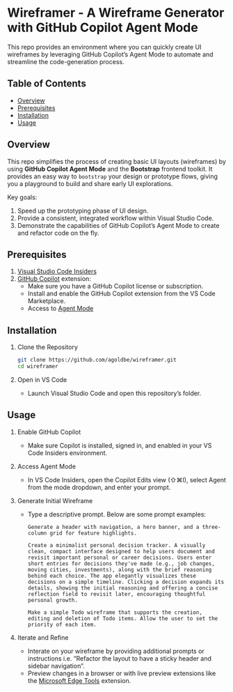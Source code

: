 # Wireframer - A Wireframe Generator with GitHub Copilot Agent Mode

This repo provides an environment where you can quickly create UI wireframes by leveraging GitHub Copilot’s Agent Mode to automate and streamline the code-generation process.

## Table of Contents

- [Overview](#overview)  
- [Prerequisites](#prerequisites)  
- [Installation](#installation)  
- [Usage](#usage)

## Overview

This repo simplifies the process of creating basic UI layouts (wireframes) by using **GitHub Copilot Agent Mode** and the **Bootstrap** frontend toolkit. It provides an easy way to `bootstrap` your design or prototype flows, giving you a playground to build and share early UI explorations.

Key goals:
1. Speed up the prototyping phase of UI design.
2. Provide a consistent, integrated workflow within Visual Studio Code.
3. Demonstrate the capabilities of GitHub Copilot’s Agent Mode to create and refactor code on the fly.

## Prerequisites

1. [Visual Studio Code Insiders](https://code.visualstudio.com/insiders/)
2. [GitHub Copilot](https://marketplace.visualstudio.com/items?itemName=GitHub.copilot) extension:
   - Make sure you have a GitHub Copilot license or subscription.
   - Install and enable the GitHub Copilot extension from the VS Code Marketplace.
   - Access to [Agent Mode](https://code.visualstudio.com/blogs/2025/02/24/introducing-copilot-agent-mode)

## Installation

1. Clone the Repository
   ```bash
   git clone https://github.com/agoldbe/wireframer.git
   cd wireframer
   ```

2. Open in VS Code
   - Launch Visual Studio Code and open this repository’s folder.

## Usage

1. Enable GitHub Copilot
   - Make sure Copilot is installed, signed in, and enabled in your VS Code Insiders environment.

2. Access Agent Mode
   - In VS Code Insiders, open the Copilot Edits view (⇧⌘I), select Agent from the mode dropdown, and enter your prompt.

3. Generate Initial Wireframe
   - Type a descriptive prompt. Below are some prompt examples:
     ```
     Generate a header with navigation, a hero banner, and a three-column grid for feature highlights.
     ```

     ```
     Create a minimalist personal decision tracker. A visually clean, compact interface designed to help users document and revisit important personal or career decisions. Users enter short entries for decisions they've made (e.g., job changes, moving cities, investments), along with the brief reasoning behind each choice. The app elegantly visualizes these decisions on a simple timeline. Clicking a decision expands its details, showing the initial reasoning and offering a concise reflection field to revisit later, encouraging thoughtful personal growth.
     ```

     ```
     Make a simple Todo wireframe that supports the creation, editing and deletion of Todo items. Allow the user to set the priority of each item.
     ```

4. Iterate and Refine
   - Interate on your wireframe by providing additional prompts or instructions i.e. “Refactor the layout to have a sticky header and sidebar navigation”.
   - Preview changes in a browser or with live preview extensions like the [Microsoft Edge Tools](https://marketplace.visualstudio.com/items?itemName=ms-edgedevtools.vscode-edge-devtools) extension.
